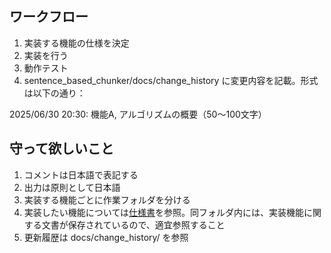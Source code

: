 ## ワークフロー

1. 実装する機能の仕様を決定
2. 実装を行う
3. 動作テスト
4. sentence_based_chunker/docs/change_history に変更内容を記載。形式は以下の通り：

2025/06/30 20:30: 機能A, アルゴリズムの概要（50〜100文字）

## 守って欲しいこと

1. コメントは日本語で表記する
2. 出力は原則として日本語
3. 実装する機能ごとに作業フォルダを分ける
4. 実装したい機能については[仕様書](./docs/仕様書.md)を参照。同フォルダ内には、実装機能に関する文書が保存されているので、適宜参照すること
5. 更新履歴は docs/change_history/ を参照